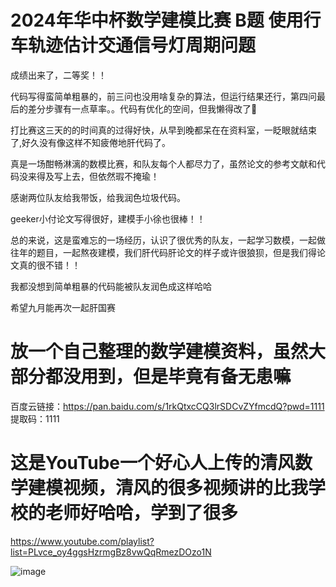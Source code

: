# 2024年华中杯数学建模比赛 B题 使用行车轨迹估计交通信号灯周期问题

成绩出来了，二等奖！！

代码写得蛮简单粗暴的，前三问也没用啥复杂的算法，但运行结果还行，第四问最后的差分步骤有一点草率。。代码有优化的空间，但我懒得改了🥲

打比赛这三天的的时间真的过得好快，从早到晚都呆在在资料室，一眨眼就结束了,好久没有像这样不知疲倦地肝代码了。

真是一场酣畅淋漓的数模比赛，和队友每个人都尽力了，虽然论文的参考文献和代码没来得及写上去，但依然瑕不掩瑜！

感谢两位队友给我带饭，给我润色垃圾代码。

geeker小付论文写得很好，建模手小徐也很棒！！

总的来说，这是蛮难忘的一场经历，认识了很优秀的队友，一起学习数模，一起做往年的题目，一起熬夜建模，我们肝代码肝论文的样子或许很狼狈，但是我们得论文真的很不错！！

我都没想到简单粗暴的代码能被队友润色成这样哈哈

希望九月能再次一起肝国赛

# 放一个自己整理的数学建模资料，虽然大部分都没用到，但是毕竟有备无患嘛

百度云链接：https://pan.baidu.com/s/1rkQtxcCQ3lrSDCvZYfmcdQ?pwd=1111 
提取码：1111

# 这是YouTube一个好心人上传的清风数学建模视频，清风的很多视频讲的比我学校的老师好哈哈，学到了很多

https://www.youtube.com/playlist?list=PLvce_oy4ggsHzrmgBz8vwQqRmezDOzo1N

![image](https://github.com/vectorZeng/hzbmmc2024-B/assets/128686005/9d92294b-4a26-4213-887c-8187b3188b41)




